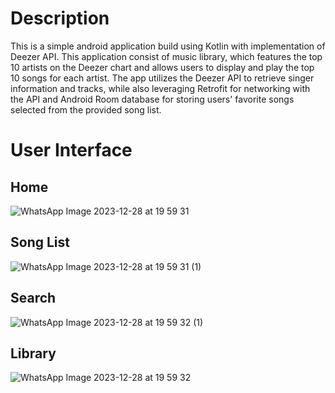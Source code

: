 # Description
This is a simple android application build using Kotlin with implementation of Deezer API.
This application consist of music library, which features the top 10 artists on the Deezer chart and allows users to display and play the top 10 songs for each artist. The app utilizes the Deezer API to retrieve singer information and tracks, while also leveraging Retrofit for networking with the API and Android Room database for storing users' favorite songs selected from the provided song list.

# User Interface
## Home 
![WhatsApp Image 2023-12-28 at 19 59 31](https://github.com/killuazoldyckk/MusicLibrary/assets/90999681/a1c624fb-fd69-46d7-b1d3-d4876f33ed47)

## Song List
![WhatsApp Image 2023-12-28 at 19 59 31 (1)](https://github.com/killuazoldyckk/MusicLibrary/assets/90999681/5b662261-8432-4201-a620-04fe2266181b)

## Search
![WhatsApp Image 2023-12-28 at 19 59 32 (1)](https://github.com/killuazoldyckk/MusicLibrary/assets/90999681/f5f55e03-80e7-45cf-926c-22b470cbebaf)

## Library
![WhatsApp Image 2023-12-28 at 19 59 32](https://github.com/killuazoldyckk/MusicLibrary/assets/90999681/44b8c29e-03f5-4a04-bc71-958645b66c51)
